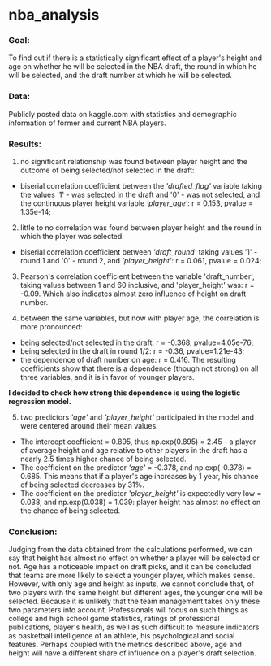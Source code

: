 # nba_analysis
### Goal:
To find out if there is a statistically significant effect of a player's height and age on whether he will be selected in the NBA draft, the round in which he will be selected, and the draft number at which he will be selected.

### Data: 
Publicly posted data on kaggle.com with statistics and demographic information of former and current NBA players.

### Results: 
1) no significant relationship was found between player height and the outcome of being selected/not selected in the draft:
- biserial correlation coefficient between the *'drafted_flag'* variable taking the values '1' - was selected in the draft and '0' - was not selected, and the continuous player height variable *'player_age'*: r = 0.153, pvalue = 1.35e-14;
  
2) little to no correlation was found between player height and the round in which the player was selected:
- biserial correlation coefficient between *'draft_round'* taking values '1' - round 1 and '0' - round 2, and *'player_height'*: r = 0.061, pvalue = 0.024;
  
3) Pearson's correlation coefficient between the variable 'draft_number', taking values between 1 and 60 inclusive, and 'player_height' was: r = -0.09. Which also indicates almost zero influence of height on draft number.

4) between the same variables, but now with player age, the correlation is more pronounced:
- being selected/not selected in the draft: r = -0.368, pvalue=4.05e-76;
- being selected in the draft in round 1/2: r = -0.36, pvalue=1.21e-43;
- the dependence of draft number on age: r = 0.416.
The resulting coefficients show that there is a dependence (though not strong) on all three variables, and it is in favor of younger players.

**I decided to check how strong this dependence is using the logistic regression model.**

5) two predictors *'age'* and *'player_height'* participated in the model and were centered around their mean values.
- The intercept coefficient = 0.895, thus np.exp(0.895) = 2.45 - a player of average height and age relative to other players in the draft has a nearly 2.5 times higher chance of being selected.
- The coefficient on the predictor *'age'* = -0.378, and np.exp(-0.378) = 0.685. This means that if a player's age increases by 1 year, his chance of being selected decreases by 31%.
- The coefficient on the predictor *'player_height'* is expectedly very low = 0.038, and np.exp(0.038) = 1.039: player height has almost no effect on the chance of being selected.

### Conclusion:
Judging from the data obtained from the calculations performed, we can say that height has almost no effect on whether a player will be selected or not. Age has a noticeable impact on draft picks, and it can be concluded that teams are more likely to select a younger player, which makes sense. However, with only age and height as inputs, we cannot conclude that, of two players with the same height but different ages, the younger one will be selected. Because it is unlikely that the team management takes only these two parameters into account. Professionals will focus on such things as college and high school game statistics, ratings of professional publications, player's health, as well as such difficult to measure indicators as basketball intelligence of an athlete, his psychological and social features. Perhaps coupled with the metrics described above, age and height will have a different share of influence on a player's draft selection.
